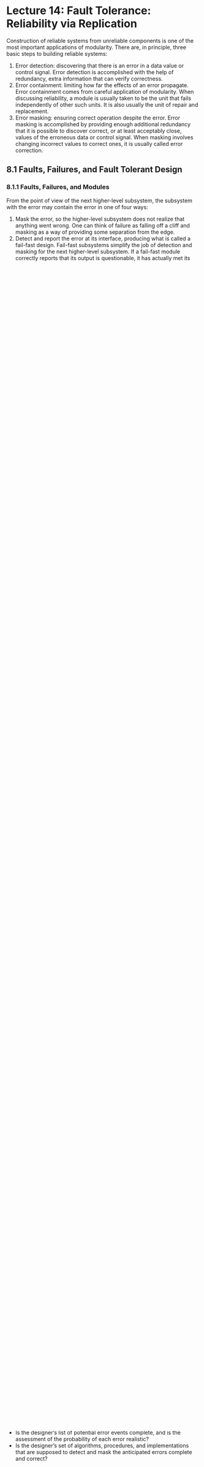 # Lecture 14: Fault Tolerance: Reliability via Replication

Construction of reliable systems from unreliable components is one of the most important applications of modularity. There are, in principle, three basic steps to building reliable systems:

1. Error detection: discovering that there is an error in a data value or control signal. Error detection is accomplished with the help of redundancy, extra information that can verify correctness.
2. Error containment: limiting how far the effects of an error propagate. Error containment comes from careful application of modularity. When discussing reliability, a module is usually taken to be the unit that fails independently of other such units. It is also usually the unit of repair and replacement.
3. Error masking: ensuring correct operation despite the error. Error masking is accomplished by providing enough additional redundancy that it is possible to discover correct, or at least acceptably close, values of the erroneous data or control signal. When masking involves changing incorrect values to correct ones, it is usually called error correction.

## 8.1 Faults, Failures, and Fault Tolerant Design

### 8.1.1 Faults, Failures, and Modules

From the point of view of the next higher-level subsystem, the subsystem with the error may contain the error in one of four ways:

1. Mask the error, so the higher-level subsystem does not realize that anything went wrong. One can think of failure as falling off a cliff and masking as a way of providing some separation from the edge.
2. Detect and report the error at its interface, producing what is called a fail-fast design. Fail-fast subsystems simplify the job of detection and masking for the next higher-level subsystem. If a fail-fast module correctly reports that its output is questionable, it has actually met its specification, so it has not failed. (Fail-fast modules can still fail, for example by not noticing their own errors.)
3. Immediately stop dead, thereby hoping to limit propagation of bad values, a technique known as fail-stop. Fail-stop subsystems require that the higher-level subsystem take some additional measure to discover the failure, for example by setting a timer and responding to its expiration. A problem with fail-stop design is that it can be difficult to distinguish a stopped subsystem from one that is merely running more slowly than expected. This problem is particularly acute in asynchronous systems.
4. Do nothing, simply failing without warning. At the interface, the error may have contaminated any or all output values. (Informally called a “crash” or perhaps “fail-thud”.)

### 8.1.2 The Fault-Tolerance Design Process

Here is an overview of the fault-tolerance design process:

1. Begin to develop a fault-tolerance model, as described in Section 8.3:
    - Identify every potential fault.
    - Estimate the risk of each fault, as described in Section 8.2.
    - Where the risk is too high, design methods to detect the resulting errors.
2. Apply modularity to contain the damage from the high-risk errors.
3. Design and implement procedures that can mask the detected errors, using the techniques described in Section 8.4:
    1. Temporal redundancy. Retry the operation, using the same components.
    2. Spatial redundancy. Have different components do the operation.
4. Update the fault-tolerance model to account for those improvements.
5. Iterate the design and the model until the probability of untolerated faults is low enough that it is acceptable.
6. Observe the system in the field:
    - Check logs of how many errors the system is successfully masking. (Always keep track of the distance to the edge of the cliff.)
    - Perform postmortems on failures and identify all of the reasons for each failure.
7. Use the logs of masked faults and the postmortem reports about failures to revise and improve the fault-tolerance model and reiterate the design.

The fault-tolerance design process can be described as a safety-net approach to system design.

> Be explicit
Get all of the assumptions out on the table.
> 

The primary purpose of creating a fault-tolerance model is to expose and document the assumptions and articulate them explicitly. The designer needs to have these assumptions not only for the initial design, but also in order to respond to field reports of unexpected failures. Unexpected failures represent omissions or violations of the assumptions.

> design for iteration
a fault tolerant design must include feedback about actual error rates, evaluation of that feedback, and update of the design as field experience is gained.
> 

> the safety margin principle
> 
> 
> When fault tolerant systems fail, it is usually not because they had inadequate fault tolerance, but because the number of failures grew unnoticed until the fault tolerance of the design was exceeded.
> 

> keep digging
> 
> 
> Complex systems fail for complex reasons. When a failure of a system that is supposed to be reliable does occur, always look beyond the first, obvious cause. It is nearly always the case that there are actually several contributing causes and that there was something about the mind set of the designer that allowed each of those causes to creep in to the design.
> 

> adopt sweeping simplifications
complexity increases the chances of mistakes, so it is an enemy of reliability.
> 

## 8.2 Measures of Reliability and Failure Tolerance

### 8.2.1 Availability and Mean Time to Failure

### 8.2.3 Measuring Fault Tolerance

    It is sometimes useful to have a quantitative measure of the fault tolerance of a system. One common measure, sometimes called the failure tolerance, is the number of failures of its components that a system can tolerate without itself failing.

    When a failure occurs, the remaining failure tolerance of the system goes down. The remaining failure tolerance is an important thing to monitor during operation of the system because it shows how close the system as a whole is to failure. One of the most common system design mistakes is to add fault tolerance but not include any monitoring to see how much of the fault tolerance has been used up, thus ignoring the safety margin principle. When systems that are nominally fault tolerant do fail, later analysis invariably discloses that there were several failures that the system successfully masked but that somehow were never reported and thus were never repaired. Eventually, the total number of failures exceeded the designed failure tolerance of the system.

## 8.3 Tolerating Active Faults

### 8.3.1 Responding to Active Faults

In dealing with active faults, the designer of a module can provide one of several responses:

- Do nothing. The error becomes a failure of the module, and the larger system or subsystem of which it is a component inherits the responsibilities both of discovering and of handling the problem. The designer of the larger subsystem then must choose which of these responses to provide. In a system with several layers of modules, failures may be passed up through more than one layer before being discovered and handled. As the number of do-nothing layers increases, containment generally becomes more and more difficult.
- Be fail-fast. The module reports at its interface that something has gone wrong. This response also turns the problem over to the designer of the next higher-level system, but in a more graceful way. Example: when an Ethernet transceiver detects a collision on a frame it is sending, it stops sending as quickly as possible, broadcasts a brief jamming signal to ensure that all network participants quickly realize that there was a collision, and it reports the collision to the next higher level, usually a hardware module of which the transceiver is a component, so that the higher level can consider resending that frame.
- Be fail-safe. The module transforms any value or values that are incorrect to values that are known to be acceptable, even if not right or optimal. An example is a digital traffic light controller that, when it detects a failure in its sequencer, switches to a blinking red light in all directions. Chapter 11 discusses systems that provide security. In the event of a failure in a secure system, the safest thing to do is usually to block all access. A fail-safe module designed to do that is said to be fail-secure.
- Be fail-soft. The system continues to operate correctly with respect to some predictably degraded subset of its specifications, perhaps with some features missing or with lower performance. For example, an airplane with three engines can continue to fly safely, albeit more slowly and with less maneuverability, if one engine fails. A file system that is partitioned into five parts, stored on five different small hard disks, can continue to provide access to 80% of the data when one of the disks fails, in contrast to a file system that employs a single disk five times as large.
- Mask the error. Any value or values that are incorrect are made right and the module meets it specification as if the error had not occurred.

As a general rule, one can design algorithms and procedures to cope only with specific, anticipated faults. Further, an algorithm or procedure can be expected to cope only with faults that are actually detected. Thus when trying to determine if a system design has adequate fault tolerance, it is helpful to classify errors as follows:

- A detectable error is one that can be detected reliably. If a detection procedure is in place and the error occurs, the system discovers it with near certainty and it becomes a detected error.
- A maskable error is one for which it is possible to devise a procedure to recover correctness. If a masking procedure is in place and the error occurs, is detected, and is masked, the error is said to be tolerated.
- Conversely, an untolerated error is one that is undetectable, undetected, unmaskable, or unmasked.

### 8.3.2 Fault Tolerance Models

1. Analyze the system and categorize possible error events into those that can be reliably detected and those that cannot. At this stage, detectable or not, all errors are untolerated.
2. For each undetectable error, evaluate the probability of its occurrence. If that probability is not negligible, modify the system design in whatever way necessary to make the error reliably detectable.
3. For each detectable error, implement a detection procedure and reclassify the module in which it is detected as fail-fast.
4. For each detectable error try to devise a way of masking it. If there is a way, reclassify this error as a maskable error.
5. For each maskable error, evaluate its probability of occurrence, the cost of failure, and the cost of the masking method devised in the previous step. If the evaluation indicates it is worthwhile, implement the masking method and reclassify this error as a tolerated error.

Some errors, which have negligible probability of occurrence or for which a masking measure would be too expensive, are identified as untolerated. When those errors occur the system fails, leaving its users to cope with the result. Other errors have specified recovery algorithms, and when those occur the system should continue to run correctly. A review of the system recovery strategy can now focus separately on two distinct questions:

- Is the designer’s list of potential error events complete, and is the assessment of the probability of each error realistic?
- Is the designer’s set of algorithms, procedures, and implementations that are supposed to detect and mask the anticipated errors complete and correct?